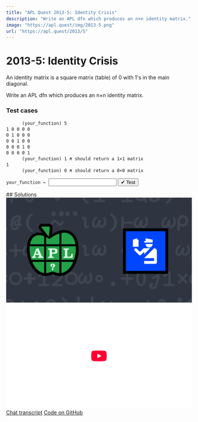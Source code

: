 ```yaml
---
title: "APL Quest 2013-5: Identity Crisis"
description: "Write an APL dfn which produces an n×n identity matrix."
image: "https://apl.quest/img/2013-5.png"
url: "https://apl.quest/2013/5"
---
```


# <span class=s>2013-</span>5: Identity Crisis

An identity matrix is a square matrix (table) of 0 with 1's in the main diagonal.

Write an APL dfn which produces an n×n identity matrix.

### Test cases

```APL
      (your_function) 5
1 0 0 0 0
0 1 0 0 0
0 0 1 0 0
0 0 0 1 0
0 0 0 0 1
      (your_function) 1 ⍝ should return a 1×1 matrix
1
      (your_function) 0 ⍝ should return a 0×0 matrix
```
<div class="pdiv">
  <code onclick="p_Input.focus()">your_function ← </code><input id="p_Input" autocomplete="off" spellcheck="false" oninput="this.parentElement.querySelector`button`.disabled=false;localStorage.setItem(window.location.pathname,this.value)" onkeypress="subm(event)">
  <button onclick="alert$.next`Testing…`;submitSolution`p`" class="md-button md-button--primary">&#x2714; Test</button>
</div>
<blockquote id="p_Output"></blockquote>
## Solutions
<div onclick="play(this)" title="Video on YouTube" class="yt">
<img alt="Video Thumbnail" src="../../img/2013-5.png">
<img alt="YouTube" src="../../img/yt-big.png">
</div>
<a href="https://chat.stackexchange.com/transcript/52405?m=60573163#60573163" target="_blank" class="md-button md-button--primary">Chat transcript</a>
<a href="https://github.com/abrudz/apl_quest/blob/main/2013/5.apl" target="_blank" class="md-button md-button--primary right">Code on GitHub</a>

<script>
    testCases={"a":["5","10","12","2","3","5+?5"],"b":["1","0"],"f":"{⍵ ⍵⍴1,⍵⍴0}"}
    p_Input.value=localStorage.getItem(window.location.pathname)
    play=e=>e.outerHTML=`<iframe src="https://www.youtube.com/embed/vVaZ3wEdmpQ?list=PLYKQVqyrAEj9wDIUyLDGtDAFTKY38BUMN&autoplay=1" title="<span class=s>2013-</span>5: Identity Crisis (APL Quest 2013-5)" frameborder="0" allow="accelerometer; autoplay; clipboard-write; encrypted-media; gyroscope; picture-in-picture; web-share" referrerpolicy="strict-origin-when-cross-origin" allowfullscreen></iframe>`
</script>
